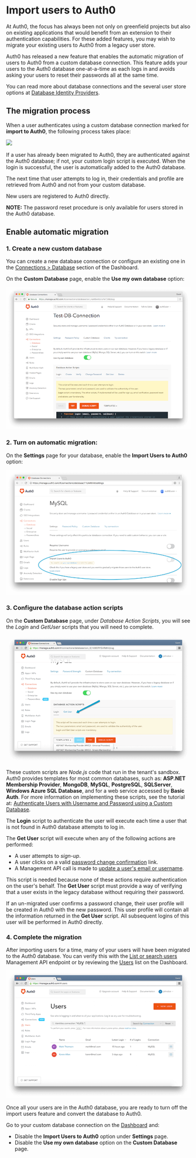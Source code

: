# Import users to Auth0

At Auth0, the focus has always been not only on greenfield projects but also on existing applications that would benefit from an extension to their authentication capabilities. For these added features, you may wish to migrate your existing users to Auth0 from a legacy user store.

Auth0 has released a new feature that enables the automatic migration of users to Auth0 from a custom database connection. This feature adds your users to the Auth0 database one-at-a-time as each logs in and avoids asking your users to reset their passwords all at the same time.

You can read more about database connections and the several user store options at [Database Identity Providers](/connections/database).

## The migration process

When a user authenticates using a custom database connection marked for **import to Auth0**, the following process takes place:

![](/media/articles/connections/database/migrating-diagram.png)

If a user has already been migrated to Auth0, they are authenticated against the Auth0 database; if not, your custom login script is executed. When the login is successful, the user is automatically added to the Auth0 database.

The next time that user attempts to log in, their credentials and profile are retrieved from Auth0 and not from your custom database.

New users are registered to Auth0 directly.

**NOTE:** The password reset procedure is only available for users stored in the Auth0 database.

## Enable automatic migration

### 1. Create a new custom database

You can create a new database connection or configure an existing one in the [Connections > Database](${uiURL}/#/connections/database) section of the Dashboard.

On the **Custom Database** page, enable the **Use my own database** option:

![](/media/articles/connections/database/custom-database.png)

### 2. Turn on automatic migration:

On the **Settings** page for your database, enable the **Import Users to Auth0** option:

![](/media/articles/connections/database/import-users.png)

### 3. Configure the database action scripts

On the **Custom Database** page, under *Database Action Scripts*, you will see the *Login* and *GetUser* scripts that you will need to complete.

![](/media/articles/connections/database/import-scripts.png)

These custom scripts are *Node.js* code that run in the tenant's sandbox. Auth0 provides templates for most common databases, such as: **ASP.NET Membership Provider**, **MongoDB**, **MySQL**, **PostgreSQL**, **SQLServer**, **Windows Azure SQL Database**, and for a web service accessed by **Basic Auth**. For more information on implementing these scripts, see the tutorial at: [Authenticate Users with Username and Password using a Custom Database](/connections/database/mysql).

The **Login** script to authenticate the user will execute each time a user that is not found in Auth0 database attempts to log in.

The **Get User** script will execute when any of the following actions are performed:

* A user attempts to *sign-up*.
* A user clicks on a valid [password change confirmation](/libraries/lock/customization#rememberlastlogin-boolean-) link.
* A Management API call is made to [update a user's email or username](/api/v2#!/Users/patch_users_by_id).

This script is needed because none of these actions require authentication on the user's behalf. The **Get User** script must provide a way of verifying that a user exists in the legacy database without requiring their password.

If an un-migrated user confirms a password change, their user profile will be created in Auth0 with the new password. This user profile will contain all the information returned in the **Get User** script. All subsequent logins of this user will be performed in Auth0 directly.

### 4. Complete the migration

After importing users for a time, many of your users will have been migrated to the Auth0 database. You can verify this with the [List or search users](/api/v2#!/Users/get_users) Management API endpoint or by reviewing the [Users](${uiURL}/#/users) list on the Dashboard.

![](/media/articles/connections/database/migrated-users.png)

Once all your users are in the Auth0 database, you are ready to turn off the import users feature and convert the database to Auth0.

Go to your custom database connection on the [Dashboard](${uiURL}/#/connections/database) and:

* Disable the **Import Users to Auth0** option under **Settings** page.
* Disable the **Use my own database** option on the **Custom Database** page.

